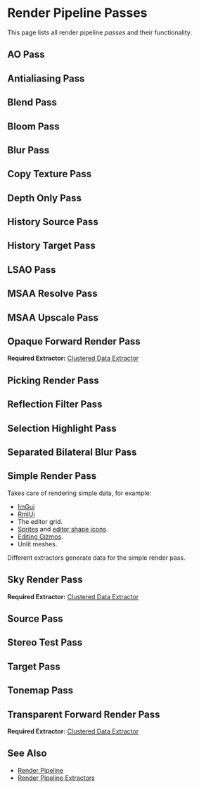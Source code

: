 # Render Pipeline Passes

This page lists all render pipeline *passes* and their functionality.

## AO Pass

## Antialiasing Pass

## Blend Pass

## Bloom Pass

## Blur Pass

## Copy Texture Pass

## Depth Only Pass

## History Source Pass

## History Target Pass

## LSAO Pass

## MSAA Resolve Pass

## MSAA Upscale Pass

## Opaque Forward Render Pass

**Required Extractor:** [Clustered Data Extractor](render-pipeline-extractors.md#clustered-data-extractor)

## Picking Render Pass

## Reflection Filter Pass

## Selection Highlight Pass

## Separated Bilateral Blur Pass

## Simple Render Pass

Takes care of rendering simple data, for example:

* [ImGui](../../ui/imgui.md)
* [RmlUi](../../ui/rmlui.md)
* The editor grid.
* [Sprites](../sprite-component.md) and [editor shape icons](../../Miscellaneous/components/shape-icon-component.md).
* [Editing Gizmos](../../scenes/gizmos.md).
* Unlit meshes.

Different extractors generate data for the simple render pass.

## Sky Render Pass

**Required Extractor:** [Clustered Data Extractor](render-pipeline-extractors.md#clustered-data-extractor)

## Source Pass

## Stereo Test Pass

## Target Pass

## Tonemap Pass

## Transparent Forward Render Pass

**Required Extractor:** [Clustered Data Extractor](render-pipeline-extractors.md#clustered-data-extractor)

## See Also

* [Render Pipeline](render-pipeline-overview.md)
* [Render Pipeline Extractors](render-pipeline-extractors.md)
